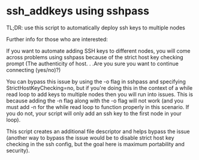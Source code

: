# ssh_addkeys using sshpass

TL;DR: use this script to automatically deploy ssh keys to multiple nodes


Further info for those who are interested:

If you want to automate adding SSH keys to different nodes, you will come across problems using sshpass because of the strict host key checking prompt (The authenticity of host. . .Are you sure you want to continue connecting (yes/no)?)

You can bypass this issue by using the -o flag in sshpass and specifying StrictHostKeyChecking=no, but if you're doing this in the context of a while read loop to add keys to multiple nodes then you will run into issues. This is because adding the -n flag along with the -o flag will not work (and you must add -n for the while read loop to function properly in this scenario. If you do not, your script will only add an ssh key to the first node in your loop).

This script creates an additional file descriptor and helps bypass the issue (another way to bypass the issue would be to disable strict host key checking in the ssh config, but the goal here is maximum portability and security).
